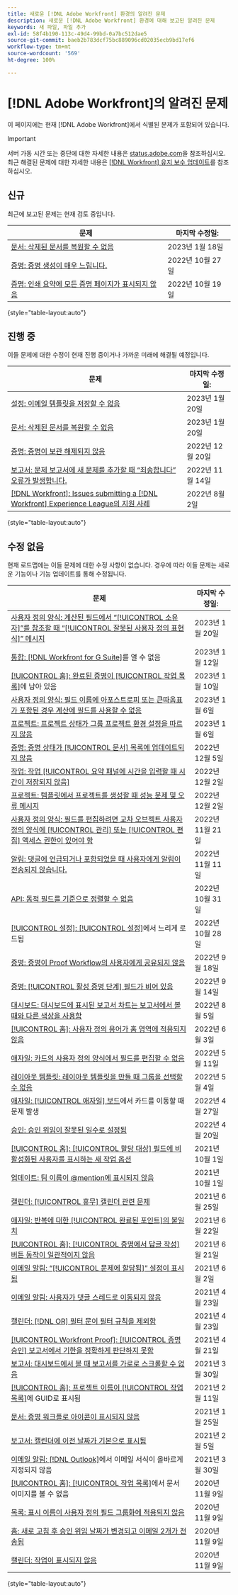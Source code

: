 ```yaml
---
title: 새로운 [!DNL Adobe Workfront] 환경의 알려진 문제
description: 새로운 [!DNL Adobe Workfront] 환경에 대해 보고된 알려진 문제
keywords: 새 파일, 파일 추가
exl-id: 58f4b190-113c-49d4-99bd-0a7bc512dae5
source-git-commit: baeb2b783dcf75bc889096cd02035ecb9bd17ef6
workflow-type: tm+mt
source-wordcount: '569'
ht-degree: 100%

---
```


# [!DNL Adobe Workfront]의 알려진 문제

이 페이지에는 현재 [!DNL Adobe Workfront]에서 식별된 문제가 포함되어 있습니다.

>[!IMPORTANT]
>
>서버 가동 시간 또는 중단에 대한 자세한 내용은 [status.adobe.com](https://status.adobe.com)을 참조하십시오. 최근 해결된 문제에 대한 자세한 내용은 [[!DNL Workfront] 유지 보수 업데이트](../maintenance/current-updates.md)를 참조하십시오.

## 신규

최근에 보고된 문제는 현재 검토 중입니다.

| **문제** | **마지막 수정일:** |
| -----------------------------------------------------------------| ----------------- |
| [문서: 삭제된 문서를 복원할 수 없음](known-issues-workfront/wf-documents-cannot-restore-document.md) | 2023년 1월 18일 |
| [증명: 증명 생성이 매우 느립니다.](known-issues-workfront/wf-proofs-slow-proof-generation.md) | 2022년 10월 27일 |
| [증명: 인쇄 요약에 모든 증명 페이지가 표시되지 않음](known-issues-workfront-proof/proof-print-summary-not-showing-all-pages.md) | 2022년 10월 19일 |

{style=&quot;table-layout:auto&quot;}


## 진행 중

이들 문제에 대한 수정이 현재 진행 중이거나 가까운 미래에 해결될 예정입니다.

| **문제** | **마지막 수정일:** |
| -----------------------------------------------------------------| ----------------- |
| [설정: 이메일 템플릿을 저장할 수 없음](known-issues-workfront/wf-setup-email-templates-not-working.md) | 2023년 1월 20일 |
| [문서: 삭제된 문서를 복원할 수 없음](known-issues-workfront/wf-documents-cannot-restore-document.md) | 2023년 1월 20일 |
| [증명: 증명이 보관 해제되지 않음](known-issues-workfront/wf-proofs-do-not-unarchive.md) | 2022년 12월 20일 |
| [보고서: 문제 보고서에 새 문제를 추가할 때 “죄송합니다” 오류가 발생합니다.](known-issues-workfront/wf-reports-whoops-error-with-issue-report.md) | 2022년 11월 14일 |
| [[!DNL Workfront]: Issues submitting a [!DNL Workfront] Experience League의 지원 사례](known-issues-workfront/wf-support-issues-submitting-support-case.md) | 2022년 8월 2일 |

{style=&quot;table-layout:auto&quot;}

## 수정 없음

현재 로드맵에는 이들 문제에 대한 수정 사항이 없습니다. 경우에 따라 이들 문제는 새로운 기능이나 기능 업데이트를 통해 수정됩니다.

| **문제** | **마지막 수정일:** |
| -----------------------------------------------------------------| ----------------- |
| [사용자 정의 양식: 계산된 필드에서 “[!UICONTROL 소유자]”를 참조할 때 “[!UICONTROL 잘못된 사용자 정의 표현식]” 메시지](known-issues-workfront/wf-custom-form-error-when-referencing-owner.md) | 2023년 1월 20일 |
| [통합: [!DNL Workfront for G Suite]](known-issues-workfront/wf-integrations-error-when-opening-wf-for-gsuite.md)를 열 수 없음 | 2023년 1월 12일 |
| [[!UICONTROL 홈]: 완료된 증명이 [!UICONTROL 작업 목록]](known-issues-workfront-proof/completed-proofs-stuck-in-the-work-list.md)에 남아 있음 | 2023년 1월 10일 |
| [사용자 정의 양식: 필드 이름에 아포스트로피 또는 큰따옴표가 포함된 경우 계산에 필드를 사용할 수 없음](known-issues-workfront/wf-custom-forms-special-character-in-field-name.md) | 2023년 1월 6일 |
| [프로젝트: 프로젝트 상태가 그룹 프로젝트 환경 설정을 따르지 않음](known-issues-workfront/wf-projects-group-statuses-do-not-apply.md) | 2023년 1월 6일 |
| [증명: 증명 상태가 [!UICONTROL 문서] 목록에 업데이트되지 않음](known-issues-workfront/wf-documents-status-not-updating-in-document-list.md) | 2022년 12월 5일 |
| [작업: 작업 [!UICONTROL 요약 패널에 시간을 입력할 때 시간이 저장되지 않음]](known-issues-workfront/wf-hours-do-not-save-when-scrolling-summary-panel.md) | 2022년 12월 2일 |
| [프로젝트: 템플릿에서 프로젝트를 생성할 때 성능 문제 및 오류 메시지](known-issues-workfront/wf-issues-when-creating-project-from-template.md) | 2022년 12월 2일 |
| [사용자 정의 양식: 필드를 편집하려면 교차 오브젝트 사용자 정의 양식에 [!UICONTROL 관리] 또는 [!UICONTROL 편집] 액세스 권한이 있어야 함](known-issues-workfront/wf-custom-form-stuck-in-manage-edit-access.md) | 2022년 11월 21일 |
| [알림: 댓글에 언급되거나 포함되었을 때 사용자에게 알림이 전송되지 않습니다.](known-issues-workfront/wf-notif-users-not-receiving-email-or-inapp-notif.md) | 2022년 11월 11일 |
| [API: 동적 필드를 기준으로 정렬할 수 없음](known-issues-workfront/wf-api-cannot-sort-by-dynamic-fields.md) | 2022년 10월 31일 |
| [[!UICONTROL 설정]: [!UICONTROL 설정]](known-issues-workfront/wf-setup-lists-load-slowly.md)에서 느리게 로드됨 | 2022년 10월 28일 |
| [증명: 증명이 Proof Workflow의 사용자에게 공유되지 않음](known-issues-workfront-proof/proof-user-in-stage-does-not-get-access.md) | 2022년 9월 18일 |
| [증명: [!UICONTROL 활성 증명 단계] 필드가 비어 있음](known-issues-workfront/wf-documents-stages-do-not-populate-on-proof.md) | 2022년 9월 14일 |
| [대시보드: 대시보드에 표시된 보고서 차트는 보고서에서 볼 때와 다른 색상을 사용함](known-issues-workfront/wf-dashboard-reports-wrong-color.md) | 2022년 8월 5일 |
| [[!UICONTROL 홈]: 사용자 정의 용어가 홈 영역에 적용되지 않음](known-issues-workfront/wf-home-custom-term-not-applied-to-home.md) | 2022년 6월 3일 |
| [애자일: 카드의 사용자 정의 양식에서 필드를 편집할 수 없음](known-issues-workfront/wf-agile-cannot-edit-fields-custom-cards.md) | 2022년 5월 11일 |
| [레이아웃 템플릿: 레이아웃 템플릿을 만들 때 그룹을 선택할 수 없음](known-issues-workfront/wf-layout-templ-cannot-select-group.md) | 2022년 5월 4일 |
| [애자일: [!UICONTROL 애자일] 보드](known-issues-workfront/wf-agile-issues-moving-cards.md)에서 카드를 이동할 때 문제 발생 | 2022년 4월 27일 |
| [승인: 승인 위임이 잘못된 일수로 설정됨](known-issues-workfront/wf-approval-delegation-incorrect-number-of-days.md) | 2022년 4월 20일 |
| [[!UICONTROL 홈]: [!UICONTROL 할당 대상] 필드에 비활성화된 사용자를 표시하는 새 작업 옵션](known-issues-workfront/wf-home-new-task-option-showing-deactivated-users.md) | 2021년 10월 1일 |
| [업데이트: 팀 이름이 @mention에 표시되지 않음](known-issues-workfront/wf-updates-team-name-not-in-mention.md) | 2021년 10월 1일 |
| [캘린더: [!UICONTROL 휴무] 캘린더 관련 문제](known-issues-workfront/wf-calendars-issue-time-off.md) | 2021년 6월 25일 |
| [애자일: 반복에 대한 [!UICONTROL 완료된 포인트]의 불일치](known-issues-workfront/wf-agile-discrepancy-in-completed-points.md) | 2021년 6월 22일 |
| [[!UICONTROL 홈]: [!UICONTROL 증명에서 답글 작성] 버튼 동작이 일관적이지 않음](known-issues-workfront-proof/reply-in-proof-button-behavior-is-inconsistent.md) | 2021년 6월 21일 |
| [이메일 알림: “[!UICONTROL 문제에 할당됨]” 설정이 표시됨](known-issues-workfront/wf-email-notif-im-assigned-to-issue-displaying.md) | 2021년 6월 2일 |
| [이메일 알림: 사용자가 댓글 스레드로 이동되지 않음](known-issues-workfront/wf-email-notif-user-not-directed-to-thread.md) | 2021년 4월 23일 |
| [캘린더: [!DNL OR] 필터 문이 필터 규칙을 제외함](known-issues-workfront/wf-calendars-or-filter-statement.md) | 2021년 4월 23일 |
| [[!UICONTROL Workfront Proof]: [!UICONTROL 증명 승인] 보고서에서 기한을 정확하게 판단하지 못함](known-issues-workfront-proof/proof-approval-report-cant-accurately-determine-deadlines.md) | 2021년 4월 21일 |
| [보고서: 대시보드에서 볼 때 보고서를 가로로 스크롤할 수 없음](known-issues-workfront/wf-reports-cannot-scroll-horizontally.md) | 2021년 3월 30일 |
| [[!UICONTROL 홈]: 프로젝트 이름이 [!UICONTROL 작업 목록]](known-issues-workfront/wf-home-project-name-shows-as-guid.md)에 GUID로 표시됨 | 2021년 2월 11일 |
| [문서: 증명 워크플로 아이콘이 표시되지 않음](known-issues-workfront-proof/proof-workflow-icon-is-not-displaying.md) | 2021년 1월 25일 |
| [보고서: 캘린더에 이전 날짜가 기본으로 표시됨](known-issues-workfront/wf-reports-caledar-defaults-to-old-dates.md) | 2021년 2월 5일 |
| [이메일 알림:  [!DNL Outlook]](known-issues-workfront/wf-email-notif-not-formatting-in-outlook.md)에서 이메일 서식이 올바르게 지정되지 않음 | 2021년 3월 30일 |
| [[!UICONTROL 홈]: [!UICONTROL 작업 목록]](known-issues-workfront/wf-home-unable-to-view-document-image.md)에서 문서 이미지를 볼 수 없음 | 2020년 11월 9일 |
| [목록: 표시 이름이 사용자 정의 필드 그룹화에 적용되지 않음](known-issues-workfront/wf-lists-display-name-not-applied-to-grouping.md) | 2020년 11월 9일 |
| [홈: 새로 고침 후 승인 위임 날짜가 변경되고 이메일 2개가 전송됨](known-issues-workfront/wf-home-approval-delegation-dates-changing.md) | 2020년 11월 9일 |
| [캘린더: 작업이 표시되지 않음](known-issues-workfront/wf-calendar-tasks-not-displaying.md) | 2020년 11월 9일 |

{style=&quot;table-layout:auto&quot;}

